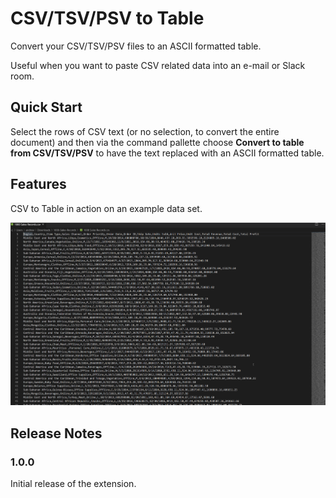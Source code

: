 # CSV/TSV/PSV to Table

Convert your CSV/TSV/PSV files to an ASCII formatted table.

Useful when you want to paste CSV related data into an e-mail or Slack room.

## Quick Start

Select the rows of CSV text (or no selection, to convert the entire document) and then via the command pallette choose __Convert to table from CSV/TSV/PSV__ to have the text replaced with an ASCII formatted table.

## Features

CSV to Table in action on an example data set.

![Convert to Table](images/demo.gif)

## Release Notes

### 1.0.0

Initial release of the extension.
